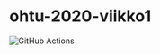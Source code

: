 # ohtu-2020-viikko1

![GitHub Actions](https://github.com/Aikamoine/ohtu-2020-viikko1/workflows/Java%20CI%20with%20Gradle/badge.svg)
